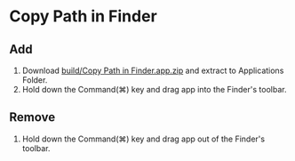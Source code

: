 # Copy Path in Finder

## Add

1. Download [build/Copy Path in Finder.app.zip](https://github.com/fallroot/copy-path-in-finder/raw/master/build/Copy%20Path%20in%20Finder.app.zip) and extract to Applications Folder.
2. Hold down the Command(⌘) key and drag app into the Finder's toolbar.

## Remove

1. Hold down the Command(⌘) key and drag app out of the Finder's toolbar.
